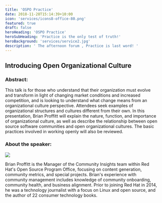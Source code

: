 ```yaml
---
title: 'OSPO Practice'
date: 2018-11-28T15:14:39+10:00
icon: 'services/icons8-office-80.png'
featured: true
draft: false
heroHeading: 'OSPO Practice'
heroSubHeading: 'Practice is the only test of truth!'
heroBackground: 'services/service2.jpg'
description: ' The afternoon forum , Practice is last word! '
---
```


## Introducing Open Organizational Culture

### Abstract:

This talk is for those who understand that their organization must evolve and transform in light of changing market conditions and increased competition, and is looking to understand what change means from an organizational culture perspective. Attendees seek examples of organizational structures and cultures different from their own. In this presentation, Brian Proffitt will explain the nature, function, and importance of organizational culture, as well as describe the relationship between open source software communities and open organizational cultures. The basic practices involved in working openly will also be reviewed.

### About the speaker:

![](/images/speakers/brian-proffitt.jpeg)

Brian Proffitt is the Manager of the Community Insights team within Red Hat's Open Source Program Office, focusing on content generation, community metrics, and special projects. Brian's experience with community management includes knowledge of community onboarding, community health, and business alignment. Prior to joining Red Hat in 2014, he was a technology journalist with a focus on Linux and open source, and the author of 22 consumer technology books. 
